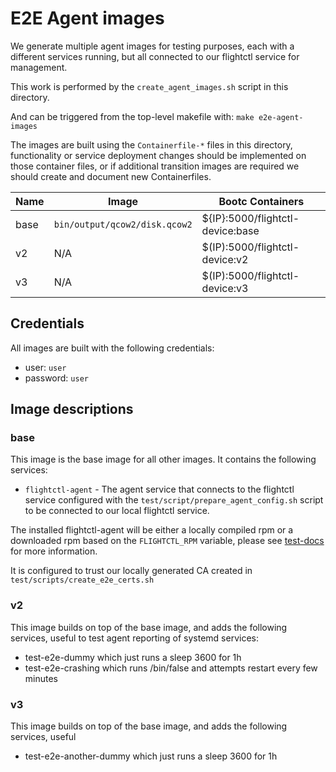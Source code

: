 # E2E Agent images

We generate multiple agent images for testing purposes, each with a different
services running, but all connected to our flightctl service for management.

This work is performed by the `create_agent_images.sh` script in this
directory.

And can be triggered from the top-level makefile with: `make e2e-agent-images`

The images are built using the `Containerfile-*` files in this directory, functionality
or service deployment changes should be implemented on those container files, or if
additional transition images are required we should create and document new Containerfiles.

| Name   | Image                         | Bootc Containers                 |
|------  |-------------------------------|----------------------------------|
| base   | `bin/output/qcow2/disk.qcow2` | ${IP}:5000/flightctl-device:base |
| v2     | N/A                           | $(IP):5000/flightctl-device:v2   |
| v3     | N/A                           | $(IP):5000/flightctl-device:v3   |

## Credentials

All images are built with the following credentials:
- user: `user`
- password: `user`

## Image descriptions
### base
This image is the base image for all other images. It contains the following services:
- `flightctl-agent` - The agent service that connects to the flightctl service configured
   with the `test/script/prepare_agent_config.sh` script to be connected to our local
   flightctl service.

The installed flightctl-agent will be either a locally compiled rpm or a downloaded
rpm based on the `FLIGHTCTL_RPM` variable, please see [test-docs](../../README.md) for more information.

It is configured to trust our locally generated CA created in `test/scripts/create_e2e_certs.sh`

### v2
This image builds on top of the base image, and adds the following services, useful
to test agent reporting of systemd services:
 * test-e2e-dummy which just runs a sleep 3600 for 1h
 * test-e2e-crashing which runs /bin/false and attempts restart every few minutes

### v3
This image builds on top of the base image, and adds the following services, useful
 * test-e2e-another-dummy which just runs a sleep 3600 for 1h
